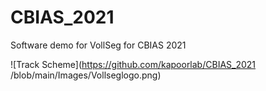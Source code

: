 # CBIAS_2021
Software demo for VollSeg for CBIAS 2021

![Track Scheme](https://github.com/kapoorlab/CBIAS_2021
/blob/main/Images/Vollseglogo.png)
